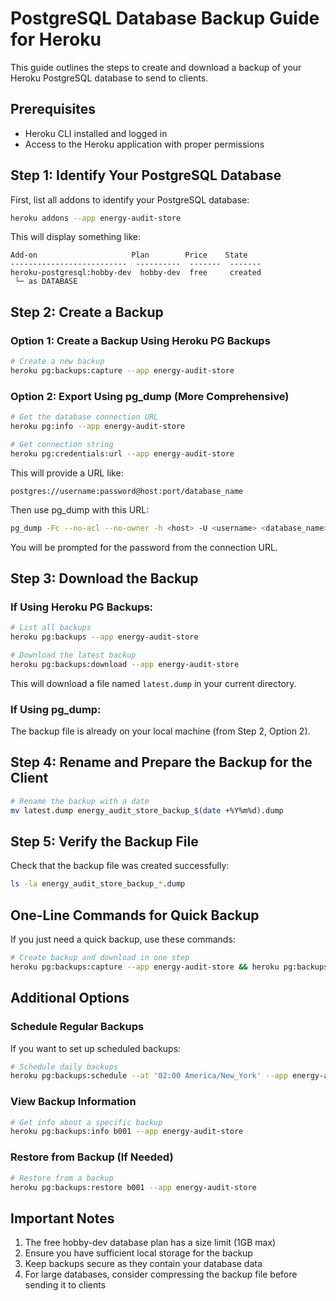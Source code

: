 # PostgreSQL Database Backup Guide for Heroku

This guide outlines the steps to create and download a backup of your Heroku PostgreSQL database to send to clients.

## Prerequisites

- Heroku CLI installed and logged in
- Access to the Heroku application with proper permissions

## Step 1: Identify Your PostgreSQL Database

First, list all addons to identify your PostgreSQL database:

```bash
heroku addons --app energy-audit-store
```

This will display something like:
```
Add-on                     Plan        Price    State
--------------------------  ----------  -------  -------
heroku-postgresql:hobby-dev  hobby-dev  free     created
 └─ as DATABASE
```

## Step 2: Create a Backup

### Option 1: Create a Backup Using Heroku PG Backups

```bash
# Create a new backup
heroku pg:backups:capture --app energy-audit-store
```

### Option 2: Export Using pg_dump (More Comprehensive)

```bash
# Get the database connection URL
heroku pg:info --app energy-audit-store

# Get connection string
heroku pg:credentials:url --app energy-audit-store
```

This will provide a URL like:
```
postgres://username:password@host:port/database_name
```

Then use pg_dump with this URL:

```bash
pg_dump -Fc --no-acl --no-owner -h <host> -U <username> <database_name> > energy_audit_store_backup.dump
```

You will be prompted for the password from the connection URL.

## Step 3: Download the Backup

### If Using Heroku PG Backups:

```bash
# List all backups
heroku pg:backups --app energy-audit-store

# Download the latest backup
heroku pg:backups:download --app energy-audit-store
```

This will download a file named `latest.dump` in your current directory.

### If Using pg_dump:

The backup file is already on your local machine (from Step 2, Option 2).

## Step 4: Rename and Prepare the Backup for the Client

```bash
# Rename the backup with a date
mv latest.dump energy_audit_store_backup_$(date +%Y%m%d).dump
```

## Step 5: Verify the Backup File

Check that the backup file was created successfully:

```bash
ls -la energy_audit_store_backup_*.dump
```

## One-Line Commands for Quick Backup

If you just need a quick backup, use these commands:

```bash
# Create backup and download in one step
heroku pg:backups:capture --app energy-audit-store && heroku pg:backups:download --app energy-audit-store && mv latest.dump energy_audit_store_backup_$(date +%Y%m%d).dump
```

## Additional Options

### Schedule Regular Backups

If you want to set up scheduled backups:

```bash
# Schedule daily backups
heroku pg:backups:schedule --at '02:00 America/New_York' --app energy-audit-store
```

### View Backup Information

```bash
# Get info about a specific backup
heroku pg:backups:info b001 --app energy-audit-store
```

### Restore from Backup (If Needed)

```bash
# Restore from a backup
heroku pg:backups:restore b001 --app energy-audit-store
```

## Important Notes

1. The free hobby-dev database plan has a size limit (1GB max)
2. Ensure you have sufficient local storage for the backup
3. Keep backups secure as they contain your database data
4. For large databases, consider compressing the backup file before sending it to clients
